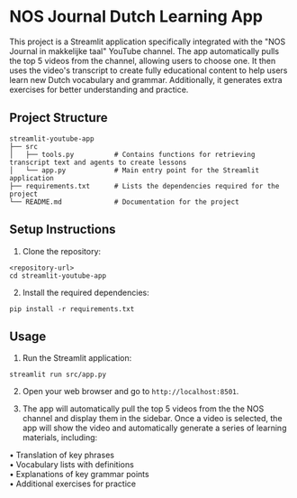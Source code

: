 # NOS Journal Dutch Learning App

This project is a Streamlit application specifically integrated with the "NOS Journal in makkelijke taal" YouTube channel. The app automatically pulls the top 5 videos from the channel, allowing users to choose one. It then uses the video's transcript to create fully educational content to help users learn new Dutch vocabulary and grammar. Additionally, it generates extra exercises for better understanding and practice.

## Project Structure

```
streamlit-youtube-app
├── src
│   ├── tools.py          # Contains functions for retrieving transcript text and agents to create lessons
│   └── app.py            # Main entry point for the Streamlit application
├── requirements.txt      # Lists the dependencies required for the project
└── README.md             # Documentation for the project
```

## Setup Instructions

1. Clone the repository:
```
<repository-url>
cd streamlit-youtube-app
```

2. Install the required dependencies:
```
pip install -r requirements.txt
```

## Usage

1. Run the Streamlit application:
```
streamlit run src/app.py
```

2. Open your web browser and go to `http://localhost:8501`.

3. The app will automatically pull the top 5 videos from the
the NOS channel and display them in the sidebar. Once a video is selected, the app will show the video and automatically generate a series of learning materials, including:

• Translation of key phrases  
• Vocabulary lists with definitions  
• Explanations of key grammar points  
• Additional exercises for practice  